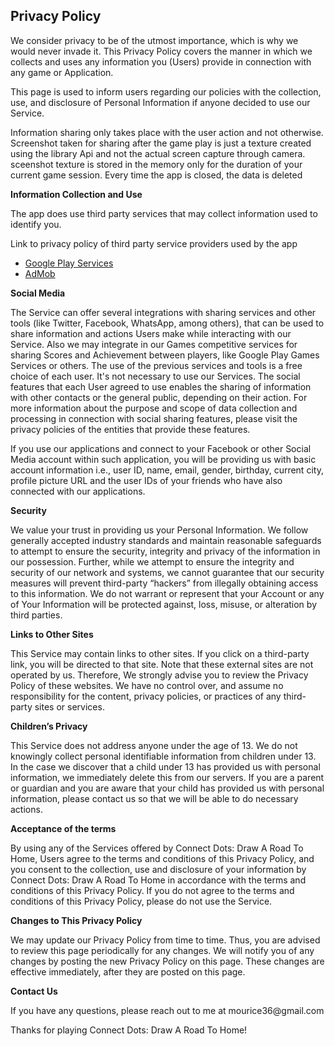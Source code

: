 <html>
<body>
<h2>Privacy Policy</h2>
<p>We consider privacy to be of the utmost importance, which is why we would never invade it. This Privacy Policy covers the manner in which we collects and uses any information you (Users) provide in connection with any  game or Application.</p>
<p>This page is used to inform users regarding our policies with the collection, use, and
    disclosure of Personal Information if anyone decided to use our Service.</p>
<p>Information sharing only takes place with the user action and not otherwise. Screenshot taken for sharing after the game play is just a texture created using the library Api and not the actual screen capture through camera. sceenshot texture is stored in the memory only for the duration of your current game session. Every time the app is closed, the data is deleted </p>

<p><strong>Information Collection and Use</strong></p>
<p>The app does use third party services that may collect information used to identify you.</p> 
<div><p>Link to privacy policy of third party service providers used by the app</p> 
  <ul>
    <li><a href="https://www.google.com/policies/privacy/" target="_blank">Google Play Services</a>
    </li> <li><a href="https://support.google.com/admob/answer/6128543?hl=en" target="_blank">AdMob</a></li></ul></div>

<p><strong>Social Media</strong></p>
<p>The Service can offer several integrations with sharing services and other tools (like Twitter, Facebook, WhatsApp, among others), that can be used to share information and actions Users make while interacting with our Service. Also we may integrate in our Games competitive services for sharing Scores and Achievement between players, like Google Play Games Services or others. The use of the previous services and tools is a free choice of each user. It's not necessary to use our Services. The social features that each User agreed to use enables the sharing of information with other contacts or the general public, depending on their action. For more information about the purpose and scope of data collection and processing in connection with social sharing features, please visit the privacy policies of the entities that provide these features.</p>
<p>If you use our applications and connect to your Facebook or other Social Media account within such application, you will be providing us with basic account information i.e., user ID, name, email, gender, birthday, current city, profile picture URL and the user IDs of your friends who have also connected with our applications.</p>


<p><strong>Security</strong></p>
<p> We value your trust in providing us your Personal Information. We follow generally accepted industry standards and maintain reasonable safeguards to attempt to ensure the security, integrity and privacy of the information in our possession. Further, while we attempt to ensure the integrity and security of our network and systems, we cannot guarantee that our security measures will prevent third-party “hackers” from illegally obtaining access to this information. We do not warrant or represent that your Account or any of Your Information will be protected against, loss, misuse, or alteration by third parties.</p>

<p><strong>Links to Other Sites</strong></p>
<p>This Service may contain links to other sites. If you click on a third-party link, you will be
    directed to that site. Note that these external sites are not operated by us. Therefore, We
    strongly advise you to review the Privacy Policy of these websites. We have no control over, and
    assume no responsibility for the content, privacy policies, or practices of any third-party
    sites or services.</p>

<p><strong>Children’s Privacy</strong></p>
<p>This Service does not address anyone under the age of 13. We do not knowingly collect personal
    identifiable information from children under 13. In the case we discover that a child under 13
    has provided us with personal information, we immediately delete this from our servers. If you
    are a parent or guardian and you are aware that your child has provided us with personal
    information, please contact us so that we will be able to do necessary actions.</p>

<p><strong>Acceptance of the terms</strong></p> 
<p>By using any of the Services offered by Connect Dots: Draw A Road To Home, Users agree to the terms and conditions of this Privacy Policy, and you consent to the collection, use and disclosure of your information by Connect Dots: Draw A Road To Home in accordance with the terms and conditions of this Privacy Policy. If you do not agree to the terms and conditions of this Privacy Policy, please do not use the Service.</p>

<p><strong>Changes to This Privacy Policy</strong></p>
<p>We may update our Privacy Policy from time to time. Thus, you are advised to review this page
    periodically for any changes. We will notify you of any changes by posting the new Privacy Policy
    on this page. These changes are effective immediately, after they are posted on this page.</p>

<p><strong>Contact Us</strong></p>
<p>If you have any questions, please reach out to me at mourice36@gmail.com</p> 

<p>Thanks for playing Connect Dots: Draw A Road To Home!</p>
</body>
</html>

